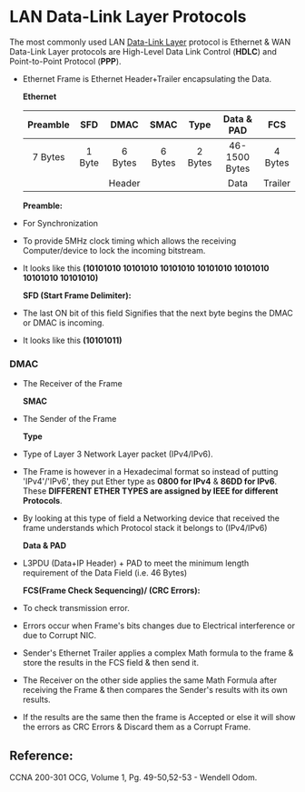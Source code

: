 # LAN Data-Link Layer Protocols

The most commonly used LAN [Data-Link Layer](https://app.gitbook.com/@mudassirs46/s/network-fundamentals/~/drafts/-MRZ8l67L5MHnaQIEh9W/data-link-layer) protocol is Ethernet & WAN Data-Link Layer protocols are High-Level Data Link Control \(**HDLC**\) and Point-to-Point Protocol \(**PPP**\). 

* Ethernet Frame is Ethernet Header+Trailer encapsulating the Data.

  **Ethernet**

  | Preamble | SFD | DMAC | SMAC | Type | Data & PAD | FCS |
  | :---: | :---: | :---: | :---: | :---: | :---: | :---: |
  | 7 Bytes | 1 Byte | 6 Bytes | 6 Bytes | 2 Bytes | 46-1500 Bytes | 4 Bytes |
  |  |  | Header |  |  | Data | Trailer |

  **Preamble:**

* For Synchronization
* To provide 5MHz clock timing which allows the receiving Computer/device to lock the incoming bitstream.
* It looks like this **\(10101010 10101010 10101010 10101010 10101010 10101010 10101010\)**

  **SFD \(Start Frame Delimiter\):**

* The last ON bit of this field Signifies that the next byte begins the DMAC or DMAC is incoming.
* It looks like this **\(10101011\)**

### DMAC

* The Receiver of the Frame

  **SMAC**

* The Sender of the Frame

  **Type**

* Type of Layer 3 Network Layer packet \(IPv4/IPv6\).
* The Frame is however in a Hexadecimal format so instead of putting 'IPv4'/'IPv6', they put Ether type as **0800 for IPv4** & **86DD for IPv6**. These  **DIFFERENT ETHER TYPES are assigned by IEEE for different Protocols**.
* By looking at this type of field a Networking device that received the frame understands which Protocol stack it belongs to \(IPv4/IPv6\)

  **Data & PAD**

* L3PDU \(Data+IP Header\) + PAD to meet the minimum length requirement of the Data  Field \(i.e. 46 Bytes\)

  **FCS\(Frame Check Sequencing\)/ \(CRC Errors\):**

* To check transmission error.
* Errors occur when Frame's bits changes due to Electrical interference or due to Corrupt NIC.
* Sender's Ethernet Trailer applies a complex Math formula to the frame & store the results in the FCS field & then send it.
* The Receiver on the other side applies the same Math Formula after receiving the Frame & then compares the Sender's results with its own results.
* If the results are the same then the frame is Accepted or else it will show the errors as CRC Errors & Discard them as a Corrupt Frame.

## Reference:

CCNA 200-301 OCG, Volume 1, Pg. 49-50,52-53 - Wendell Odom.

